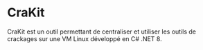 # CraKit
CraKit est un outil permettant de centraliser et utiliser les outils de crackages sur une VM Linux développé en C# .NET 8. 
